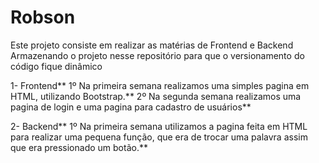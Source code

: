 # Robson

Este projeto consiste em realizar as matérias de Frontend e Backend
Armazenando o projeto nesse repositório para que o versionamento do código fique dinâmico

1- Frontend\**
1º Na primeira semana realizamos uma simples pagina em HTML, utilizando Bootstrap.\**
2º Na segunda semana realizamos uma pagina de login e uma pagina para cadastro de usuários\**


2- Backend\**
1º Na primeira semana utilizamos a pagina feita em HTML para realizar uma pequena função, que era de trocar uma palavra assim que era pressionado um botão.\**
